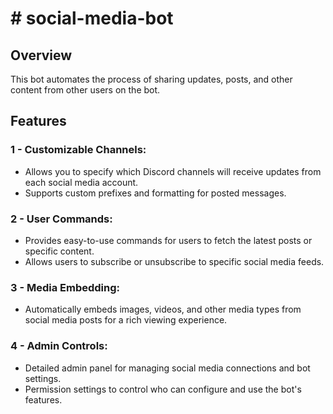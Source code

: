 <h1># social-media-bot</h1>
<H2>Overview</H2>
This bot automates the process of sharing updates, posts, and other content from other users on the bot.
<h2>Features</h2>

<h3> 1 - Customizable Channels: </h3>

<ul>
  <li>Allows you to specify which Discord channels will receive updates from each social media account.</li>
  <li>Supports custom prefixes and formatting for posted messages.</li>
</ul>

<h3> 2 - User Commands:</h3>

<UL>
  <li>Provides easy-to-use commands for users to fetch the latest posts or specific content.</li>
  <li>Allows users to subscribe or unsubscribe to specific social media feeds.</li>
</UL>

<h3> 3 - Media Embedding: </h3>

<ul>
  <li>Automatically embeds images, videos, and other media types from social media posts for a rich viewing experience.</li>
</ul>

<h3> 4 - Admin Controls: </h3>

<ul>
  <li>Detailed admin panel for managing social media connections and bot settings.</li>
  <li>Permission settings to control who can configure and use the bot's features.</li>
</ul>
